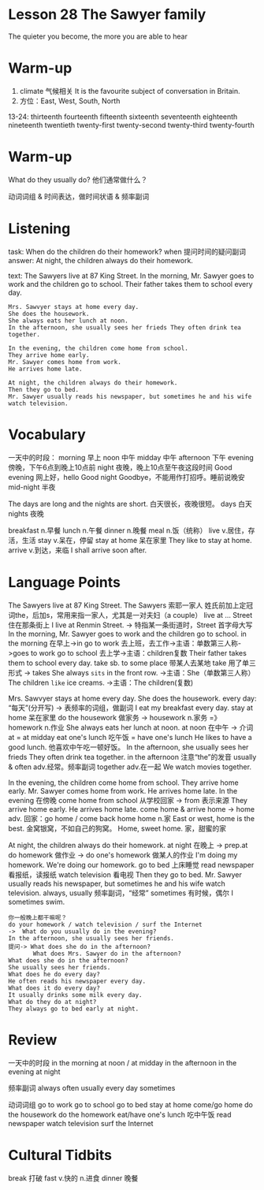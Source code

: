 # Lesson 28 The Sawyer family

The quieter you become, the more you are able to hear

# Warm-up

1. climate 气候相关
    It is the favourite subject of conversation in Britain.
2. 方位：East, West, South, North

13-24:
thirteenth
fourteenth
fifteenth
sixteenth
seventeenth
eighteenth
nineteenth
twentieth
twenty-first
twenty-second
twenty-third
twenty-fourth

# Warm-up

What do they usually do?
他们通常做什么？

动词词组
&
时间表达，做时间状语
&
频率副词

# Listening

task:
    When do the children do their homework?
    when 提问时间的疑问副词
answer:
    At night, the children always do their homework.

text:
    The Sawyers live at 87 King Street.
    In the morning, Mr. Sawyer goes to work and the children go to school.
    Their father takes them to school every day.

    Mrs. Sawvyer stays at home every day.
    She does the housework.
    She always eats her lunch at noon.
    In the afternoon, she usually sees her frieds They often drink tea together.

    In the evening, the children come home from school.
    They arrive home early.
    Mr. Sawyer comes home from work.
    He arrives home late.

    At night, the children always do their homework.
    Then they go to bed.
    Mr. Sawyer usually reads his newspaper, but sometimes he and his wife watch television.

# Vocabulary

一天中的时段：
morning 早上
noon 中午
    midday 中午
afternoon 下午
evening 傍晚，下午6点到晚上10点前
night 夜晚，晚上10点至午夜这段时间
    Good evening 网上好，hello
    Good night     Goodbye，不能用作打招呼。睡前说晚安
mid-night 半夜

The days are long and the nights are short.
白天很长，夜晚很短。
days 白天         nights 夜晚

breakfast n.早餐
lunch n.午餐
dinner n.晚餐
meal n.饭（统称）
live v.居住，存活，生活
stay v.呆在，停留
    stay at home 呆在家里
    They like to stay at home.
arrive v.到达，来临
    I shall arrive soon after.

# Language Points

The Sawyers live at 87 King Street.
    The Sawyers 索耶一家人
    姓氏前加上定冠词the，后加s，常用来指一家人，尤其是一对夫妇（a couple）
    live at ... Street 住在那条街上
    I live at Renmin Street.
    -> 特指某一条街道时，Street 首字母大写
In the morning, Mr. Sawyer goes to work and the children go to school.
    in the morning 在早上->in
    go to work 去上班，去工作->主语：单数第三人称->goes to work
    go to school 去上学->主语：children复数
Their father takes them to school every day.
    take sb. to some place 带某人去某地
    take 用了单三形式 -> takes
    She always `sits` in the front row.
    ->主语：She（单数第三人称）
    The children `like` ice creams.
    ->主语：The children(复数)

Mrs. Sawvyer stays at home every day.
She does the housework.
    every day: “每天”(分开写) -> 表频率的词组，做副词
        I eat my breakfast every day.
    stay at home 呆在家里
    do the housework 做家务
        -> housework n.家务 =》 homework n.作业
She always eats her lunch at noon.
    at noon 在中午 -> 介词 at
    = at midday
    eat one's lunch 吃午饭 = have one's lunch
    He likes to have a good lunch. 他喜欢中午吃一顿好饭。
In the afternoon, she usually sees her frieds They often drink tea together.
    in the afternoon 注意“the”的发音
    usually & often adv.经常。频率副词
    together adv.在一起
    We watch movies together.

In the evening, the children come home from school.
They arrive home early.
Mr. Sawyer comes home from work.
He arrives home late.
    In the evening 在傍晚
    come home from school 从学校回家
        -> from 表示来源
    They arrive home early.
    He arrives home late.
    come home & arrive home -> home adv.
    回家：go home / come back home
    home n.家
        East or west, home is the best.  金窝银窝，不如自己的狗窝。
        Home, sweet home. 家，甜蜜的家

At night, the children always do their homework.
    at night 在晚上 -> prep.at
    do homework 做作业
    ->  do one's homework 做某人的作业
    I'm doing my homework.
    We're doing our homework.
    go to bed 上床睡觉
    read newspaper 看报纸，读报纸
    watch television 看电视
Then they go to bed.
Mr. Sawyer usually reads his newspaper, but sometimes he and his wife watch television.
    always, usually 频率副词，“经常”
    sometimes 有时候，偶尔
        I sometimes swim.
    
    你一般晚上都干嘛呢？
    do your homework / watch television / surf the Internet
    ->  What do you usually do in the evening?
    In the afternoon, she usually sees her friends.
    提问-> What does she do in the afternoon?
           What does Mrs. Sawyer do in the afternoon?
    What does she do in the afternoon?
    She usually sees her friends.
    What does he do every day?
    He often reads his newspaper every day.
    What does it do every day?
    It usually drinks some milk every day.
    What do they do at night?
    They always go to bed early at night.

# Review

一天中的时段
in the morning 
at noon / at midday
in the afternoon
in the evening
at night

频率副词
always
often
usually
every day
sometimes

动词词组
go to work 
go to school 
go to bed 
stay at home 
come/go home 
do the housework
do the homework
eat/have one's lunch 吃中午饭
read newspaper 
watch television
surf the Internet

# Cultural Tidbits

break 打破
fast v.快的 n.进食
dinner 晚餐